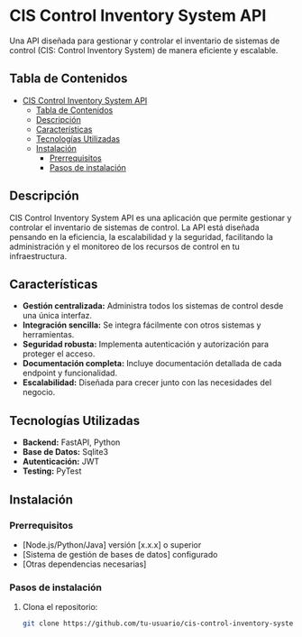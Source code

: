 # CIS Control Inventory System API

Una API diseñada para gestionar y controlar el inventario de sistemas de control (CIS: Control Inventory System) de manera eficiente y escalable.

## Tabla de Contenidos

- [CIS Control Inventory System API](#cis-control-inventory-system-api)
  - [Tabla de Contenidos](#tabla-de-contenidos)
  - [Descripción](#descripción)
  - [Características](#características)
  - [Tecnologías Utilizadas](#tecnologías-utilizadas)
  - [Instalación](#instalación)
    - [Prerrequisitos](#prerrequisitos)
    - [Pasos de instalación](#pasos-de-instalación)

## Descripción

CIS Control Inventory System API es una aplicación que permite gestionar y controlar el inventario de sistemas de control. La API está diseñada pensando en la eficiencia, la escalabilidad y la seguridad, facilitando la administración y el monitoreo de los recursos de control en tu infraestructura.

## Características

- **Gestión centralizada:** Administra todos los sistemas de control desde una única interfaz.
- **Integración sencilla:** Se integra fácilmente con otros sistemas y herramientas.
- **Seguridad robusta:** Implementa autenticación y autorización para proteger el acceso.
- **Documentación completa:** Incluye documentación detallada de cada endpoint y funcionalidad.
- **Escalabilidad:** Diseñada para crecer junto con las necesidades del negocio.

## Tecnologías Utilizadas

- **Backend:** FastAPI, Python
- **Base de Datos:** Sqlite3
- **Autenticación:** JWT
- **Testing:** PyTest

## Instalación


### Prerrequisitos

- [Node.js/Python/Java] versión [x.x.x] o superior
- [Sistema de gestión de bases de datos] configurado
- [Otras dependencias necesarias]

### Pasos de instalación

1. Clona el repositorio:

   ```bash
   git clone https://github.com/tu-usuario/cis-control-inventory-system-api.git
